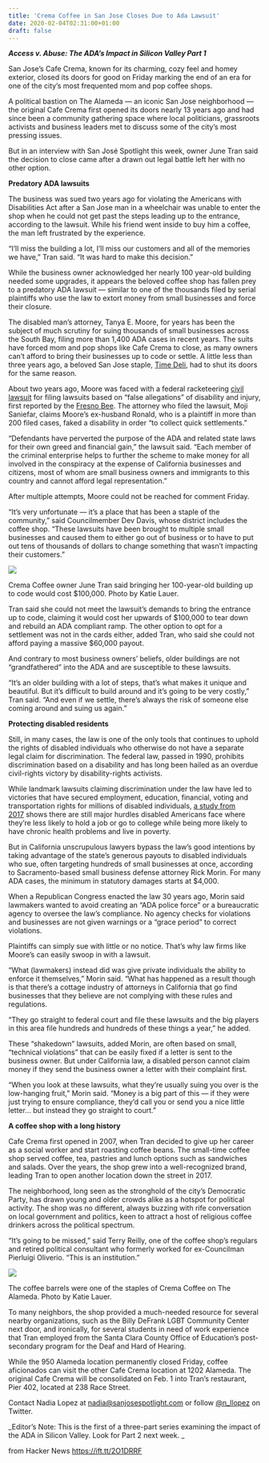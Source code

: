 ```yaml
---
title: 'Crema Coffee in San Jose Closes Due to Ada Lawsuit'
date: 2020-02-04T02:31:00+01:00
draft: false
---
```


**_Access v. Abuse: The ADA’s Impact in Silicon Valley Part 1_**

San Jose’s Cafe Crema, known for its charming, cozy feel and homey exterior, closed its doors for good on Friday marking the end of an era for one of the city’s most frequented mom and pop coffee shops.

A political bastion on The Alameda — an iconic San Jose neighborhood — the original Cafe Crema first opened its doors nearly 13 years ago and had since been a community gathering space where local politicians, grassroots activists and business leaders met to discuss some of the city’s most pressing issues.

But in an interview with San José Spotlight this week, owner June Tran said the decision to close came after a drawn out legal battle left her with no other option.

**Predatory ADA lawsuits**

The business was sued two years ago for violating the Americans with Disabilities Act after a San Jose man in a wheelchair was unable to enter the shop when he could not get past the steps leading up to the entrance, according to the lawsuit. While his friend went inside to buy him a coffee, the man left frustrated by the experience.

“I’ll miss the building a lot, I’ll miss our customers and all of the memories we have,” Tran said. “It was hard to make this decision.”

While the business owner acknowledged her nearly 100 year-old building needed some upgrades, it appears the beloved coffee shop has fallen prey to a predatory ADA lawsuit — similar to one of the thousands filed by serial plaintiffs who use the law to extort money from small businesses and force their closure.

The disabled man’s attorney, Tanya E. Moore, for years has been the subject of much scrutiny for suing thousands of small businesses across the South Bay, filing more than 1,400 ADA cases in recent years. The suits have forced mom and pop shops like Cafe Crema to close, as many owners can’t afford to bring their businesses up to code or settle. A little less than three years ago, a beloved San Jose staple, [Time Deli](https://www.mercurynews.com/2017/07/11/iconic-time-deli-to-close-in-san-jose/), had to shut its doors for the same reason.

About two years ago, Moore was faced with a federal racketeering [civil lawsuit](https://assets.documentcloud.org/documents/3896484/RICO-lawsuit.pdf) for filing lawsuits based on “false allegations” of disability and injury, first reported by the [Fresno Bee](https://www.fresnobee.com/news/local/article206225259.html). The attorney who filed the lawsuit, Moji Saniefar, claims Moore’s ex-husband Ronald, who is a plaintiff in more than 200 filed cases, faked a disability in order “to collect quick settlements.”

“Defendants have perverted the purpose of the ADA and related state laws for their own greed and financial gain,” the lawsuit said. “Each member of the criminal enterprise helps to further the scheme to make money for all involved in the conspiracy at the expense of California businesses and citizens, most of whom are small business owners and immigrants to this country and cannot afford legal representation.”

After multiple attempts, Moore could not be reached for comment Friday.

“It’s very unfortunate — it’s a place that has been a staple of the community,” said Councilmember Dev Davis, whose district includes the coffee shop. “These lawsuits have been brought to multiple small businesses and caused them to either go out of business or to have to put out tens of thousands of dollars to change something that wasn’t impacting their customers.”

![](https://3itv7srevq43ye0dg2e60ox1-wpengine.netdna-ssl.com/wp-content/uploads/2020/01/Crema-front-steps-1024x705.png)

Crema Coffee owner June Tran said bringing her 100-year-old building up to code would cost $100,000. Photo by Katie Lauer.

Tran said she could not meet the lawsuit’s demands to bring the entrance up to code, claiming it would cost her upwards of $100,000 to tear down and rebuild an ADA compliant ramp. The other option to opt for a settlement was not in the cards either, added Tran, who said she could not afford paying a massive $60,000 payout.

And contrary to most business owners’ beliefs, older buildings are not “grandfathered” into the ADA and are susceptible to these lawsuits.

“It’s an older building with a lot of steps, that’s what makes it unique and beautiful. But it’s difficult to build around and it’s going to be very costly,” Tran said. “And even if we settle, there’s always the risk of someone else coming around and suing us again.”

**Protecting disabled residents**

Still, in many cases, the law is one of the only tools that continues to uphold the rights of disabled individuals who otherwise do not have a separate legal claim for discrimination. The federal law, passed in 1990, prohibits discrimination based on a disability and has long been hailed as an overdue civil-rights victory by disability-rights activists.

While landmark lawsuits claiming discrimination under the law have led to victories that have secured employment, education, financial, voting and transportation rights for millions of disabled individuals, [a study from 2017](https://disabilitycompendium.org/sites/default/files/user-uploads/2017_AnnualReport_2017_FINAL.pdf) shows there are still major hurdles disabled Americans face where they’re less likely to hold a job or go to college while being more likely to have chronic health problems and live in poverty.

But in California unscrupulous lawyers bypass the law’s good intentions by taking advantage of the state’s generous payouts to disabled individuals who sue, often targeting hundreds of small businesses at once, according to Sacramento-based small business defense attorney Rick Morin. For many ADA cases, the minimum in statutory damages starts at $4,000.

When a Republican Congress enacted the law 30 years ago, Morin said lawmakers wanted to avoid creating an “ADA police force” or a bureaucratic agency to oversee the law’s compliance. No agency checks for violations and businesses are not given warnings or a “grace period” to correct violations.

Plaintiffs can simply sue with little or no notice. That’s why law firms like Moore’s can easily swoop in with a lawsuit.

“What (lawmakers) instead did was give private individuals the ability to enforce it themselves,” Morin said. “What has happened as a result though is that there’s a cottage industry of attorneys in California that go find businesses that they believe are not complying with these rules and regulations.

“They go straight to federal court and file these lawsuits and the big players in this area file hundreds and hundreds of these things a year,” he added.

These “shakedown” lawsuits, added Morin, are often based on small, “technical violations” that can be easily fixed if a letter is sent to the business owner. But under California law, a disabled person cannot claim money if they send the business owner a letter with their complaint first.

“When you look at these lawsuits, what they’re usually suing you over is the low-hanging fruit,” Morin said. “Money is a big part of this — if they were just trying to ensure compliance, they’d call you or send you a nice little letter… but instead they go straight to court.”

**A coffee shop with a long history**

Cafe Crema first opened in 2007, when Tran decided to give up her career as a social worker and start roasting coffee beans. The small-time coffee shop served coffee, tea, pastries and lunch options such as sandwiches and salads. Over the years, the shop grew into a well-recognized brand, leading Tran to open another location down the street in 2017.

The neighborhood, long seen as the stronghold of the city’s Democratic Party, has drawn young and older crowds alike as a hotspot for political activity. The shop was no different, always buzzing with rife conversation on local government and politics, keen to attract a host of religious coffee drinkers across the political spectrum.

“It’s going to be missed,” said Terry Reilly, one of the coffee shop’s regulars and retired political consultant who formerly worked for ex-Councilman Pierluigi Oliverio. “This is an institution.”

![](https://3itv7srevq43ye0dg2e60ox1-wpengine.netdna-ssl.com/wp-content/uploads/2020/01/Coffee-Barrels-Crema-1024x769.png)

The coffee barrels were one of the staples of Crema Coffee on The Alameda. Photo by Katie Lauer.

To many neighbors, the shop provided a much-needed resource for several nearby organizations, such as the Billy DeFrank LGBT Community Center next door, and ironically, for several students in need of work experience that Tran employed from the Santa Clara County Office of Education’s post-secondary program for the Deaf and Hard of Hearing.

While the 950 Alameda location permanently closed Friday, coffee aficionados can visit the other Cafe Crema location at 1202 Alameda. The original Cafe Crema will be consolidated on Feb. 1 into Tran’s restaurant, Pier 402, located at 238 Race Street.

Contact Nadia Lopez at nadia@sanjosespotlight.com or follow [@n\_llopez](https://twitter.com/n_llopez) on Twitter.

_Editor’s Note: This is the first of a three-part series examining the impact of the ADA in Silicon Valley. Look for Part 2 next week. _

  
  
from Hacker News https://ift.tt/2O1DRRF